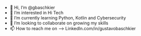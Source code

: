 - 👋 Hi, I’m @gbaschkier
- 👀 I’m interested in Hi Tech
- 🌱 I’m currently learning Python, Kotlin and Cybersecurity
- 💞️ I’m looking to collaborate on growing my skills
- 📫 How to reach me on --> LinkedIn.com/in/gustavobaschkier

<!---
gbaschkier/gbaschkier is a ✨ special ✨ repository because its `README.md` (this file) appears on your GitHub profile.
You can click the Preview link to take a look at your changes.
--->
